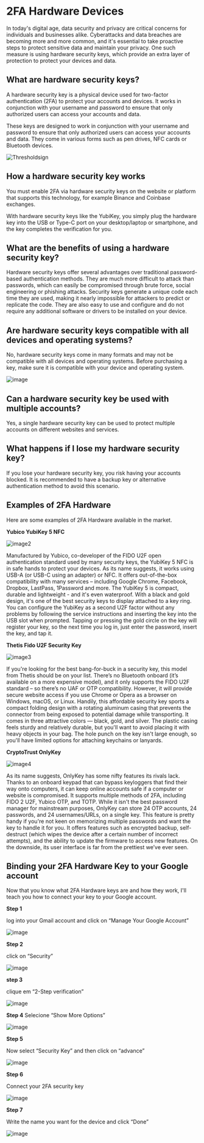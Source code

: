 # 2FA Hardware Devices

In today's digital age, data security and privacy are critical concerns for individuals and businesses alike. Cyberattacks and data breaches are becoming more and more common, and it's essential to take proactive steps to protect sensitive data and maintain your privacy. One such measure is using hardware security keys, which provide an extra layer of protection to protect your devices and data.

## What are hardware security keys?

A hardware security key is a physical device used for two-factor authentication (2FA) to protect your accounts and devices. It works in conjunction with your username and password to ensure that only authorized users can access your accounts and data.

These keys are designed to work in conjunction with your username and password to ensure that only authorized users can access your accounts and data. They come in various forms such as pen drives, NFC cards or Bluetooth devices.

![Thresholdsign](https://operum.tech/wp-content/uploads/2023/03/pexels-cottonbro-studio-banner5474289-1024x347.jpg)

## How a hardware security key works

You must enable 2FA via hardware security keys on the website or platform that supports this technology, for example Binance and Coinbase exchanges.

With hardware security keys like the YubiKey, you simply plug the hardware key into the USB or Type-C port on your desktop/laptop or smartphone, and the key completes the verification for you.


## What are the benefits of using a hardware security key?

Hardware security keys offer several advantages over traditional password-based authentication methods. They are much more difficult to attack than passwords, which can easily be compromised through brute force, social engineering or phishing attacks. Security keys generate a unique code each time they are used, making it nearly impossible for attackers to predict or replicate the code. They are also easy to use and configure and do not require any additional software or drivers to be installed on your device.

## Are hardware security keys compatible with all devices and operating systems?

No, hardware security keys come in many formats and may not be compatible with all devices and operating systems. Before purchasing a key, make sure it is compatible with your device and operating system.

![image](https://github.com/danilobarreira01/RDP_DANILO-/blob/main/Captura%20de%20Tela%20(321).png)

## Can a hardware security key be used with multiple accounts?

Yes, a single hardware security key can be used to protect multiple accounts on different websites and services.

## What happens if I lose my hardware security key?

If you lose your hardware security key, you risk having your accounts blocked. It is recommended to have a backup key or alternative authentication method to avoid this scenario.

## Examples of 2FA Hardware


Here are some examples of 2FA Hardware available in the market.

**Yubico YubiKey 5 NFC**

![image2](https://cdn.mos.cms.futurecdn.net/BCG4qq8YXsFgPoMHQfLuGK-970-80.jpg.webp)

Manufactured by Yubico, co-developer of the FIDO U2F open authentication standard used by many security keys, the YubiKey 5 NFC is in safe hands to protect your devices. As its name suggests, it works using USB-A (or USB-C using an adapter) or NFC.
It offers out-of-the-box compatibility with many services – including Google Chrome, Facebook, Dropbox, LastPass, 1Password and more. The YubiKey 5 is compact, durable and lightweight - and it's even waterproof. With a black and gold design, it's one of the best security keys to display attached to a key ring.
You can configure the YubiKey as a second U2F factor without any problems by following the service instructions and inserting the key into the USB slot when prompted. Tapping or pressing the gold circle on the key will register your key, so the next time you log in, just enter the password, insert the key, and tap it.


**Thetis Fido U2F Security Key**

![image3](https://cdn.mos.cms.futurecdn.net/Xt7TaBzM7KyA6XLYTkMFUY-970-80.jpg.webp)

If you're looking for the best bang-for-buck in a security key, this model from Thetis should be on your list. There’s no Bluetooth onboard (it’s available on a more expensive model), and it only supports the FIDO U2F standard – so there’s no UAF or OTP compatibility. However, it will provide secure website access if you use Chrome or Opera as a browser on Windows, macOS, or Linux. 
Handily, this affordable security key sports a compact folding design with a rotating aluminum casing that prevents the connector from being exposed to potential damage while transporting. It comes in three attractive colors — black, gold, and silver. 
The plastic casing feels sturdy and relatively durable, but you'll want to avoid placing it with heavy objects in your bag. The hole punch on the key isn't large enough, so you'll have limited options for attaching keychains or lanyards.

**CryptoTrust OnlyKey**

![image4](https://cdn.mos.cms.futurecdn.net/tmtoypieEaihWR4QZaELsB-970-80.jpg.webp)

As its name suggests, OnlyKey has some nifty features its rivals lack. Thanks to an onboard keypad that can bypass keyloggers that find their way onto computers, it can keep online accounts safe if a computer or website is compromised. It supports multiple methods of 2FA, including FIDO 2 U2F, Yubico OTP, and TOTP. 
While it isn't the best password manager for mainstream purposes, OnlyKey can store 24 OTP accounts, 24 passwords, and 24 usernames/URLs, on a single key. This feature is pretty handy if you're not keen on memorizing multiple passwords and want the key to handle it for you. 
It offers features such as encrypted backup, self-destruct (which wipes the device after a certain number of incorrect attempts), and the ability to update the firmware to access new features. On the downside, its user interface is far from the prettiest we’ve ever seen.
## Binding your 2FA Hardware Key to your Google account

Now that you know what 2FA Hardware keys are and how they work, I'll teach you how to connect your key to your Google account.

**Step 1**

log into your Gmail account and click on “Manage Your Google Account”

![image](https://github.com/danilobarreira01/RDP_DANILO-/blob/main/Design%20sem%20nome.png)


**Step 2**

click on “Security”

![image](https://github.com/danilobarreira01/RDP_DANILO-/blob/main/Design%20sem%20nome%20(1).png)


**step 3**

clique em “2-Step verification”

![image](https://github.com/danilobarreira01/RDP_DANILO-/blob/main/Design%20sem%20nome%20(2).png)


**Step 4**
Selecione “Show More Options”

![image](https://github.com/danilobarreira01/RDP_DANILO-/blob/main/Captura%20de%20Tela%20(335).png)


**Step 5**

Now select “Security Key” and then click on “advance”

![image](https://github.com/danilobarreira01/RDP_DANILO-/blob/main/Captura%20de%20Tela%20(335).png)

**Step 6**

Connect your 2FA security key

![image](https://github.com/danilobarreira01/RDP_DANILO-/blob/main/Captura%20de%20Tela%20(337).png)

**Step 7**

Write the name you want for the device and click “Done”

![image](https://github.com/danilobarreira01/RDP_DANILO-/blob/main/Design%20sem%20nome%20(5).png)





